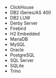 * ClickHouse
* DB2 iSeries/AS 400
* DB2 LUW
* Derby Server
* Firebird
* H2 Embedded
* MariaDB
* MySQL
* Oracle
* PostgreSQL
* SQL Server
* SQLite
* Trino
